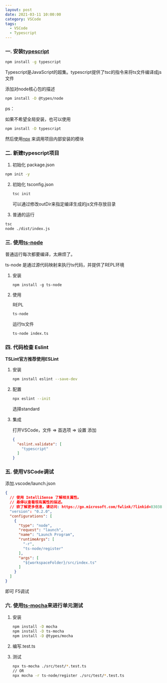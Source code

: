 ```yaml
---
layout: post
date: 2021-03-11 10:00:00
category: VSCode
tags:
  - VSCode
  - Typescript
---
```


### 一. 安装[typescript](https://github.com/microsoft/TypeScript)
``` bash
npm install -g typescript
```

Typescript是JavaScript的超集。typescript提供了tsc的指令来将ts文件编译成js文件

添加对node核心包的描述

```bash
npm install -D @types/node
```

ps：

如果不希望全局安装，也可以使用

```bash
npm install -D typescript
```

然后使用[npx](https://github.com/npm/npx) 来调用项目内部安装的模块

### 二. 新建typescript项目

1.  初始化 package.json

   ```bash
   npm init -y
   ```

2. 初始化 tsconfig.json

   ```bash
   tsc init
   ```

   可以通过修改outDir来指定编译生成的js文件存放目录

3.  普通的运行

   ```bash
   tsc 
   node ./dist/index.js
   ```


### 三. 使用[ts-node](https://github.com/TypeStrong/ts-node) 

普通运行每次都要编译，太麻烦了。

ts-node 是通过源代码映射来执行ts代码，并提供了REPL环境

1. 安装

   ```
   npm install -g ts-node
   ```

2. 使用

   REPL

   ```bash
   ts-node
   ```

	运行ts文件

   ```bash
   ts-node index.ts
   ```

### 四. 代码检查 Eslint

**TSLint官方推荐使用ESLint**

1. 安装

   ```bash
   npm install eslint --save-dev
   ```

2. 配置

   ```bash
   npx eslint --init
   ```

   选择standard

3. 集成

   打开VSCode，文件 => 首选项 => 设置 添加

   ```json
   {
     "eslint.validate": [
       "typescript"
     ]
   }
   ```



### 五. 使用VSCode调试

添加.vscode/launch.json

```json
{
  // 使用 IntelliSense 了解相关属性。 
  // 悬停以查看现有属性的描述。
  // 欲了解更多信息，请访问: https://go.microsoft.com/fwlink/?linkid=830387
  "version": "0.2.0",
  "configurations": [
    {
      "type": "node",
      "request": "launch",
      "name": "Launch Program",
      "runtimeArgs": [
        "-r",
        "ts-node/register"
      ],
      "args": [
        "${workspaceFolder}/src/index.ts"
      ]
    }
  ]
}

```

即可 F5调试



### 六. 使用[ts-mocha]([github.com/piotrwitek/ts-mocha](https://github.com/piotrwitek/ts-mocha))来进行单元测试

1. 安装

   ```bash
   npm install -D mocha
   npm install -D ts-mocha
   npm install -D @types/mocha
   ```

2. 编写.test.ts

3. 测试

   ```bash
   npx ts-mocha ./src/test/*.test.ts
   // OR
   npx mocha -r ts-node/register ./src/test/*.test.ts
   ```
